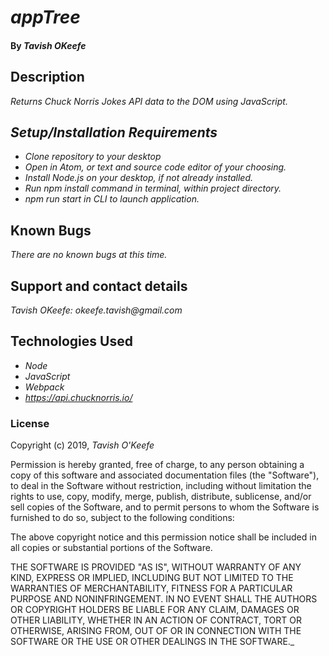 # _appTree_

#### By _**Tavish OKeefe**_

## Description

_Returns Chuck Norris Jokes API data to the DOM using JavaScript._

## _Setup/Installation Requirements_

* _Clone repository to your desktop_
* _Open in Atom, or text and source code editor of your choosing._
* _Install Node.js on your desktop, if not already installed._
* _Run npm install command in terminal, within project directory._
* _npm run start in CLI to launch application._


## Known Bugs

_There are no known bugs at this time._

## Support and contact details

_Tavish OKeefe: okeefe.tavish@gmail.com_

## Technologies Used

* _Node_
* _JavaScript_
* _Webpack_
* _https://api.chucknorris.io/_

### License

Copyright (c) 2019, _Tavish O'Keefe_  

Permission is hereby granted, free of charge, to any person obtaining a copy
of this software and associated documentation files (the "Software"), to deal
in the Software without restriction, including without limitation the rights
to use, copy, modify, merge, publish, distribute, sublicense, and/or sell
copies of the Software, and to permit persons to whom the Software is
furnished to do so, subject to the following conditions:  

The above copyright notice and this permission notice shall be included in all copies or substantial portions of the Software.

THE SOFTWARE IS PROVIDED "AS IS", WITHOUT WARRANTY OF ANY KIND, EXPRESS OR
IMPLIED, INCLUDING BUT NOT LIMITED TO THE WARRANTIES OF MERCHANTABILITY,
FITNESS FOR A PARTICULAR PURPOSE AND NONINFRINGEMENT. IN NO EVENT SHALL THE
AUTHORS OR COPYRIGHT HOLDERS BE LIABLE FOR ANY CLAIM, DAMAGES OR OTHER
LIABILITY, WHETHER IN AN ACTION OF CONTRACT, TORT OR OTHERWISE, ARISING FROM,
OUT OF OR IN CONNECTION WITH THE SOFTWARE OR THE USE OR OTHER DEALINGS IN THE
SOFTWARE._